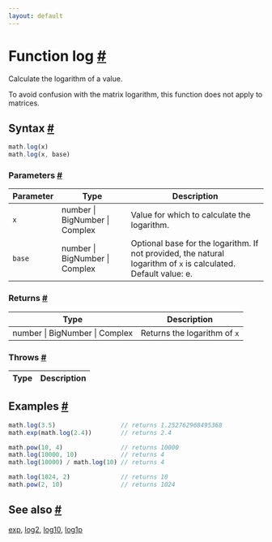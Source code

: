 ```yaml
---
layout: default
---
```


<!-- Note: This file is automatically generated from source code comments. Changes made in this file will be overridden. -->

<h1 id="function-log">Function log <a href="#function-log" title="Permalink">#</a></h1>

Calculate the logarithm of a value.

To avoid confusion with the matrix logarithm, this function does not
apply to matrices.


<h2 id="syntax">Syntax <a href="#syntax" title="Permalink">#</a></h2>

```js
math.log(x)
math.log(x, base)
```

<h3 id="parameters">Parameters <a href="#parameters" title="Permalink">#</a></h3>

Parameter | Type | Description
--------- | ---- | -----------
`x` | number &#124; BigNumber &#124; Complex |  Value for which to calculate the logarithm.
`base` | number &#124; BigNumber &#124; Complex |  Optional base for the logarithm. If not provided, the natural logarithm of `x` is calculated. Default value: e.

<h3 id="returns">Returns <a href="#returns" title="Permalink">#</a></h3>

Type | Description
---- | -----------
number &#124; BigNumber &#124; Complex |  Returns the logarithm of `x`


<h3 id="throws">Throws <a href="#throws" title="Permalink">#</a></h3>

Type | Description
---- | -----------


<h2 id="examples">Examples <a href="#examples" title="Permalink">#</a></h2>

```js
math.log(3.5)                  // returns 1.252762968495368
math.exp(math.log(2.4))        // returns 2.4

math.pow(10, 4)                // returns 10000
math.log(10000, 10)            // returns 4
math.log(10000) / math.log(10) // returns 4

math.log(1024, 2)              // returns 10
math.pow(2, 10)                // returns 1024
```


<h2 id="see-also">See also <a href="#see-also" title="Permalink">#</a></h2>

[exp](exp.html),
[log2](log2.html),
[log10](log10.html),
[log1p](log1p.html)
